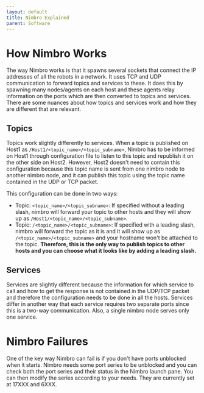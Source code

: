 ```yaml
---
layout: default
title: Nimbro Explained
parent: Software
---
```


# How Nimbro Works

The way Nimbro works is that it spawns several sockets that connect the IP addresses of all the robots in a network. It uses TCP and UDP communication to forward topics and services to these. It does this by spawning many nodes/agents on each host and these agents relay information on the ports which are then converted to topics and services. There are some nuances about how topics and services work and how they are different that are relevant.

## Topics

Topics work slightly differently to services. When a topic is published on Host1 as `/Host1/<topic_name>/<topic_subname>`, Nimbro has to be informed on Host1 through configuration file to listen to this topic and republish it on the other side on Host2. However, Host2 doesn't need to contain this configuration because this topic name is sent from one nimbro node to another nimbro node, and it can publish this topic using the topic name contained in the UDP or TCP packet.

This configuration can be done in two ways:
- Topic: `<topic_name>/<topic_subname>`: If specified without a leading slash, nimbro will forward your topic to other hosts and they will show up as `/Host1/<topic_name>/<topic_subname>`.
- Topic: `/<topic_name>/<topic_subname>`: If specified with a leading slash, nimbro will forward the topic as it is and it will show up as `/<topic_name>/<topic_subname>` and your hostname won't be attached to the topic. **Therefore, this is the only way to publish topics to other hosts and you can choose what it looks like by adding a leading slash.**

## Services

Services are slightly different because the information for which service to call and how to get the response is not contained in the UDP/TCP packet and therefore the configuration needs to be done in all the hosts. Services differ in another way that each service requires two separate ports since this is a two-way communication. Also, a single nimbro node serves only one service.


# Nimbro Failures

One of the key way Nimbro can fail is if you don't have ports unblocked when it starts. Nimbro needs some port series to be unblocked and you can check both the port series and their status in the Nimbro launch pane. You can then modify the series according to your needs. They are currently set at 17XXX and 6XXX.
